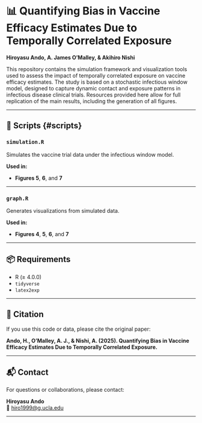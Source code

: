 # 📊 Quantifying Bias in Vaccine Efficacy Estimates Due to Temporally Correlated Exposure

**Hiroyasu Ando, A. James O’Malley, & Akihiro Nishi**

This repository contains the simulation framework and visualization tools used to assess the impact of temporally correlated exposure on vaccine efficacy estimates. The study is based on a stochastic infectious window model, designed to capture dynamic contact and exposure patterns in infectious disease clinical trials. Resources provided here allow for full replication of the main results, including the generation of all figures.

---

## 📜 Scripts {#scripts}

### `simulation.R`  
Simulates the vaccine trial data under the infectious window model.  

**Used in:**  

- **Figures 5**, **6**, and **7**

---

### `graph.R`  
Generates visualizations from simulated data.  

**Used in:**  

- **Figures 4**, **5**, **6**, and **7**

---

## 📦 Requirements

- R (≥ 4.0.0)  
- `tidyverse`  
- `latex2exp`

---

## 📄 Citation

If you use this code or data, please cite the original paper:

**Ando, H., O’Malley, A. J., & Nishi, A. (2025). Quantifying Bias in Vaccine Efficacy Estimates Due to Temporally Correlated Exposure.**

---

## 📬 Contact

For questions or collaborations, please contact:

**Hiroyasu Ando**  
📧 hiro1999@g.ucla.edu

---
